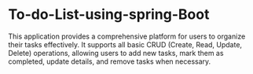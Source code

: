 # To-do-List-using-spring-Boot
This application provides a comprehensive platform for users to organize their tasks effectively. It supports all basic CRUD (Create, Read, Update, Delete) operations, allowing users to add new tasks, mark them as completed, update details, and remove tasks when necessary. 
